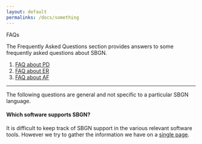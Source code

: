 ```yaml
---
layout: default
permalinks: /docs/something
---
```


FAQs

The Frequently Asked Questions section provides answers to some frequently asked questions about SBGN.

1.  [FAQ about PD](/docs/faq/pd)
2.  [FAQ about ER](faq/ed.md)
3.  [FAQ about AF](faq/af.md)


---
The following questions are general and not specific to a particular SBGN language.


#### Which software supports SBGN?
It is difficult to keep track of SBGN support in the various relevant software tools. However we try to gather the information we have on a [single page](software.md).
